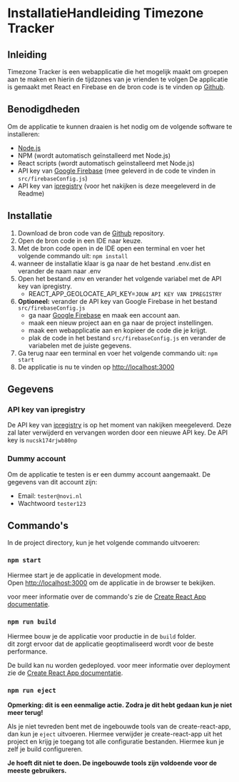 # InstallatieHandleiding Timezone Tracker

## Inleiding

Timezone Tracker is een webapplicatie die het mogelijk maakt om groepen aan te maken en hierin de tijdzones van je vrienden te volgen De applicatie is gemaakt met React en Firebase en de bron code is te vinden op [Github](https://github.com/JordyHB/timezone-tracker).

## Benodigdheden

Om de applicatie te kunnen draaien is het nodig om de volgende software te installeren:

- [Node.js](https://nodejs.org/en/)
- NPM (wordt automatisch geïnstalleerd met Node.js)
- React scripts (wordt automatisch geïnstalleerd met Node.js)
- API key van [Google Firebase](https://firebase.google.com/) (mee geleverd in de code te vinden in `src/firebaseConfig.js`)
- API key van [ipregistry](https://ipregistry.co/) (voor het nakijken is deze meegeleverd in de Readme)

## Installatie

1. Download de bron code van de [Github](https://github.com/JordyHB/timezone-tracker) repository.
2. Open de bron code in een IDE naar keuze.
3. Met de bron code open in de IDE open een terminal en voer het volgende commando uit: `npm install`
4. wanneer de installatie klaar is ga naar de het bestand .env.dist en verander de naam naar .env
5. Open het bestand .env en verander het volgende variabel met de API key van ipregistry.
    - REACT_APP_GEOLOCATE_API_KEY=`JOUW API KEY VAN IPREGISTRY`
6.  **Optioneel:** verander de API key van Google Firebase in het bestand `src/firebaseConfig.js`
    - ga naar [Google Firebase](https://firebase.google.com/) en maak een account aan.
    - maak een nieuw project aan en ga naar de project instellingen.
    - maak een webapplicatie aan en kopieer de code die je krijgt.
    - plak de code in het bestand `src/firebaseConfig.js` en verander de variabelen met de juiste gegevens.
7. Ga terug naar een terminal en voer het volgende commando uit: `npm start`
8. De applicatie is nu te vinden op [http://localhost:3000](http://localhost:3000)

## Gegevens

### API key van ipregistry

De API key van [ipregistry](https://ipregistry.co/) is op het moment van nakijken meegeleverd. Deze zal later verwijderd en vervangen worden door een nieuwe API key. De API key is `nucsk174rjwb80np`

### Dummy account

Om de applicatie te testen is er een dummy account aangemaakt. De gegevens van dit account zijn:

- Email: `tester@novi.nl`
- Wachtwoord `tester123`

## Commando's

In de project directory, kun je het volgende commando uitvoeren:

### `npm start`

Hiermee start je de applicatie in development mode.\
Open [http://localhost:3000](http://localhost:3000) om de applicatie in de browser te bekijken.

voor meer informatie over de commando's zie de [Create React App documentatie](https://facebook.github.io/create-react-app/docs/getting-started).



### `npm run build`

Hiermee bouw je de applicatie voor productie in de `build` folder.\
dit zorgt ervoor dat de applicatie geoptimaliseerd wordt voor de beste performance.

De build kan nu worden gedeployed.
voor meer informatie over deployment zie de [Create React App documentatie](https://facebook.github.io/create-react-app/docs/deployment).


### `npm run eject`

**Opmerking: dit is een eenmalige actie. Zodra je dit hebt gedaan kun je niet meer terug!**

Als je niet tevreden bent met de ingebouwde tools van de create-react-app, dan kun je `eject` uitvoeren. Hiermee verwijder je create-react-app uit het project en krijg je toegang tot alle configuratie bestanden. Hiermee kun je zelf je build configureren.

**Je hoeft dit niet te doen. De ingebouwde tools zijn voldoende voor de meeste gebruikers.**

